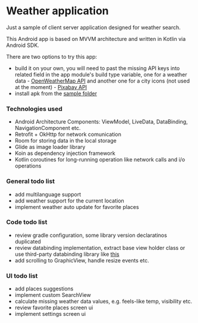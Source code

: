 # Weather application

Just a sample of client server application designed for weather search.
 
This Android app is based on MVVM architecture and written in Kotlin via Android SDK.

There are two options to try this app:
 - build it on your own, you will need to past the missing API keys into related field in the app module's build type variable, 
      one for a weather data - [OpenWeatherMap API](https://openweathermap.org/api)
      and another one for a city icons (not used at the moment) - [Pixabay API](https://pixabay.com/api/docs/)
 - install apk from the [sample folder](/sample)
 
### Technologies used
  - Android Architecture Components: ViewModel, LiveData, DataBinding, NavigationComponent etc.
  - Retrofit + OkHttp for network comunication
  - Room for storing data in the local storage
  - Glide as image loader library
  - Koin as dependency injection framework
  - Kotlin coroutines for long-running operation like network calls and i/o operations
  
 ### General todo list
  - add multilanguage support
  - add weather support for the current location
  - implement weather auto update for favorite places
 
 ### Code todo list
  - review gradle configuration, some library version declaratinos duplicated
  - review databinding implementation, extract base view holder class or use third-party databinding library like [this](https://github.com/evant/binding-collection-adapter)
  - add scrolling to GraphicView, handle resize events etc.
 
 ### UI todo list
  - add places suggestions
  - implement custom SearchView
  - calculate missing weather data values, e.g. feels-like temp, visibility etc.
  - review favorite places screen ui
  - implement settings screen ui
